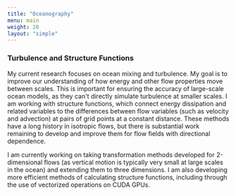 ```yaml
---
title: "Oceanography"
menu: main
weight: 20
layout: "simple"
---
```


### Turbulence and Structure Functions

My current research focuses on ocean mixing and turbulence. My goal is to improve our 
understanding of how energy and other flow properties move between scales. This is 
important for ensuring the accuracy of large-scale ocean models, as they can't directly
simulate turbulence at smaller scales. I am working with structure functions, which 
connect energy dissipation and related variables to the differences between flow 
variables (such as velocity and advection) at pairs of grid points at a 
constant distance. These methods have
a long history in isotropic flows, but there is substantial work remaining to develop 
and improve them for flow fields with directional dependence.

I am currently working on taking transformation methods developed for 2-dimensional flows
(as vertical motion is typically very small at large scales in the ocean) and extending 
them to three dimensions. I am also developing more efficient methods of calculating 
structure functions, including through the use of vectorized operations on CUDA GPUs.
